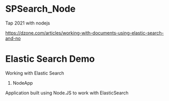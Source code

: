 # SPSearch_Node
Tap 2021 with nodejs

https://dzone.com/articles/working-with-documents-using-elastic-search-and-no

# Elastic Search Demo

Working with Elastic Search


1. NodeApp

Application built using Node.JS to work with ElasticSearch
